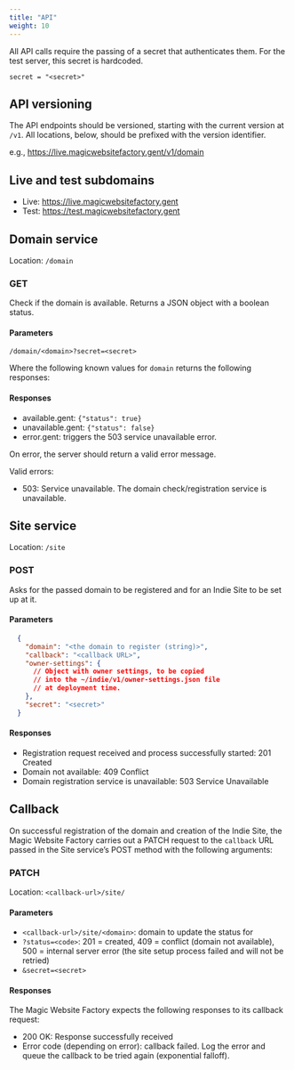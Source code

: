 ```yaml
---
title: "API"
weight: 10
---
```


All API calls require the passing of a secret that authenticates them. For the test server, this secret is hardcoded.

`secret = "<secret>"`

## API versioning

The API endpoints should be versioned, starting with the current version at `/v1`. All locations, below, should be prefixed with the version identifier.

e.g., https://live.magicwebsitefactory.gent/v1/domain

## Live and test subdomains

  - Live: https://live.magicwebsitefactory.gent
  - Test: https://test.magicwebsitefactory.gent

## Domain service

Location: `/domain`

### GET

Check if the domain is available. Returns a JSON object with a boolean status.

#### Parameters

`/domain/<domain>?secret=<secret>`

Where the following known values for `domain` returns the following responses:

#### Responses

* available.gent: `{"status": true}`
* unavailable.gent: `{"status": false}`
* error.gent: triggers the 503 service unavailable error.

On error, the server should return a valid error message.

Valid errors:

* 503: Service unavailable. The domain check/registration service is unavailable.

## Site service

Location: `/site`

### POST

Asks for the passed domain to be registered and for an Indie Site to be set up at it.

#### Parameters

```json
  {
    "domain": "<the domain to register (string)>",
    "callback": "<callback URL>",
    "owner-settings": {
      // Object with owner settings, to be copied
      // into the ~/indie/v1/owner-settings.json file
      // at deployment time.
    },
    "secret": "<secret>"
  }
```

#### Responses

* Registration request received and process successfully started: 201 Created 
* Domain not available: 409 Conflict
* Domain registration service is unavailable: 503 Service Unavailable

## Callback

On successful registration of the domain and creation of the Indie Site, the Magic Website Factory carries out a PATCH request to the `callback` URL passed in the Site service’s POST method with the following arguments:

### PATCH

Location: `<callback-url>/site/`

#### Parameters

* `<callback-url>/site/<domain>`: domain to update the status for
* `?status=<code>`: 201 = created, 409 = conflict (domain not available), 500 = internal server error (the site setup process failed and will not be retried)
* `&secret=<secret>`

#### Responses

The Magic Website Factory expects the following responses to its callback request:

* 200 OK: Response successfully received
* Error code (depending on error): callback failed. Log the error and queue the callback to be tried again (exponential falloff).